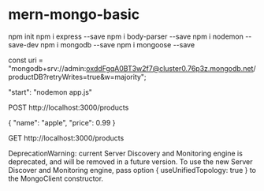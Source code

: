 # mern-mongo-basic

npm init
npm i express --save
npm i body-parser --save
npm i nodemon --save-dev
npm i mongodb --save
npm i mongoose --save

const uri = "mongodb+srv://admin:oxddFgqA0BT3w2f7@cluster0.76p3z.mongodb.net/productDB?retryWrites=true&w=majority";

"start": "nodemon app.js"

POST
http://localhost:3000/products

{
  "name": "apple",
  "price": 0.99
}

GET
http://localhost:3000/products


DeprecationWarning: current Server Discovery and Monitoring engine is deprecated, and will be removed in a future version. To use the new Server Discover and Monitoring engine, pass option { useUnifiedTopology: true } to the MongoClient constructor.
